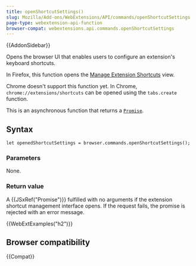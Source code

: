 ```yaml
---
title: openShortcutSettings()
slug: Mozilla/Add-ons/WebExtensions/API/commands/openShortcutSettings
page-type: webextension-api-function
browser-compat: webextensions.api.commands.openShortcutSettings
---
```


{{AddonSidebar}}

Opens the browser UI that enables users to configure an extension's keyboard shortcuts.

In Firefox, this function opens the [Manage Extension Shortcuts](https://support.mozilla.org/en-US/kb/manage-extension-shortcuts-firefox) view.

Chrome doesn't support this function yet. In Chrome, `chrome://extensions/shortcuts` can be opened using the `tabs.create` function.

This is an asynchronous function that returns a [`Promise`](/en-US/docs/Web/JavaScript/Reference/Global_Objects/Promise).

## Syntax

```js-nolint
let openedShortcutSettings = browser.commands.openShortcutSettings();
```

### Parameters

None.

### Return value

A {{JSxRef("Promise")}} fulfilled with no arguments if the extension shortcut management interface opens. If the request fails, the promise is rejected with an error message.

{{WebExtExamples("h2")}}

## Browser compatibility

{{Compat}}
